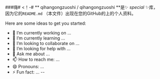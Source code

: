 ###嗨#
<！-#
** qihangongzuoshi / qihangongzuoshi **是✨ _special_ ✨库，因为它的`README.md` （本文件）出现在您的GitHub的上的个人资料。

Here are some ideas to get you started:

- 🔭 I’m currently working on ...
- 🌱 I’m currently learning ...
- 👯 I’m looking to collaborate on ...
- 🤔 I’m looking for help with ...
- 💬 Ask me about ...
- 📫 How to reach me: ...
- 😄 Pronouns: ...
- ⚡ Fun fact: ...
--
